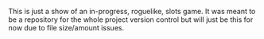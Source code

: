 This is just a show of an in-progress, roguelike, slots game. It was meant to be a repository for the whole project version control but will just be this for now due to file size/amount issues.
